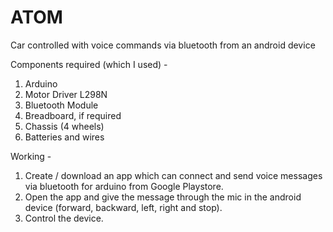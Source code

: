 # ATOM
Car controlled with voice commands via bluetooth from an android device

Components required (which I used) - 

1. Arduino 
2. Motor Driver L298N
3. Bluetooth Module 
4. Breadboard, if required
5. Chassis (4 wheels)
6. Batteries and wires

Working - 

1. Create / download an app which can connect and send voice messages via bluetooth for arduino from Google Playstore.
2. Open the app and give the message through the mic in the android device (forward, backward, left, right and stop).
3. Control the device.

